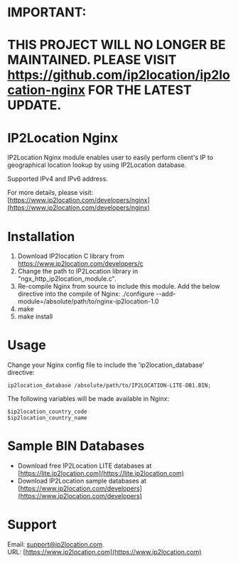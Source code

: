 # IMPORTANT:
# THIS PROJECT WILL NO LONGER BE MAINTAINED. PLEASE VISIT https://github.com/ip2location/ip2location-nginx FOR THE LATEST UPDATE.

# IP2Location Nginx

IP2Location Nginx module enables user to easily perform client's IP to geographical location lookup by using IP2Location database.

Supported IPv4 and IPv6 address.

For more details, please visit:
[https://www.ip2location.com/developers/nginx](https://www.ip2location.com/developers/nginx)

# Installation
1. Download IP2location C library from https://www.ip2location.com/developers/c
2. Change the path to IP2Location library in "ngx_http_ip2location_module.c".
3. Re-compile Nginx from source to include this module. Add the below directive into the compile of Nginx:
   ./configure --add-module=/absolute/path/to/nginx-ip2location-1.0
4. make
5. make install


# Usage
Change your Nginx config file to include the 'ip2location_database' directive:

    ip2location_database /absolute/path/to/IP2LOCATION-LITE-DB1.BIN;


The following variables will be made available in Nginx:

    $ip2location_country_code
    $ip2location_country_name

# Sample BIN Databases
* Download free IP2Location LITE databases at [https://lite.ip2location.com](https://lite.ip2location.com)  
* Download IP2Location sample databases at [https://www.ip2location.com/developers](https://www.ip2location.com/developers)

# Support
Email: support@ip2location.com.  
URL: [https://www.ip2location.com](https://www.ip2location.com)

